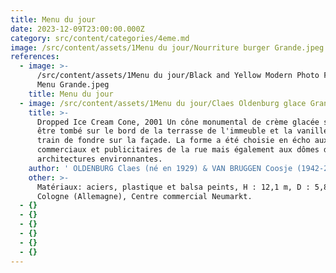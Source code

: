 ```yaml
---
title: Menu du jour
date: 2023-12-09T23:00:00.000Z
category: src/content/categories/4eme.md
image: /src/content/assets/1Menu du jour/Nourriture burger Grande.jpeg
references:
  - image: >-
      /src/content/assets/1Menu du jour/Black and Yellow Modern Photo Fast Food
      Menu Grande.jpeg
    title: Menu du jour
  - image: /src/content/assets/1Menu du jour/Claes Oldenburg glace Grande.jpeg
    title: >-
      Dropped Ice Cream Cone, 2001 Un cône monumental de crème glacée semble
      être tombé sur le bord de la terrasse de l'immeuble et la vanille est en
      train de fondre sur la façade. La forme a été choisie en écho aux éléments
      commerciaux et publicitaires de la rue mais également aux dômes des
      architectures environnantes.
    author: ' OLDENBURG Claes (né en 1929) & VAN BRUGGEN Coosje (1942-2009)'
    other: >-
      Matériaux: aciers, plastique et balsa peints, H : 12,1 m, D : 5,8 m,
      Cologne (Allemagne), Centre commercial Neumarkt.
  - {}
  - {}
  - {}
  - {}
  - {}
  - {}
---
```


